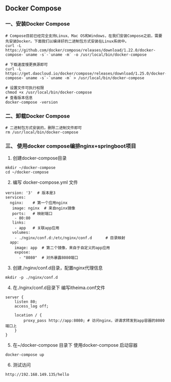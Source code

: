 ## Docker Compose

### 一、安装Docker Compose

```shell
# Compose目前已经完全支持Linux、Mac OS和Windows，在我们安装Compose之前，需要先安装Docker。下面我们以编译好的二进制包方式安装在Linux系统中。 
curl -L https://github.com/docker/compose/releases/download/1.22.0/docker-compose-`uname -s`-`uname -m` -o /usr/local/bin/docker-compose

# 下载速度慢更换源即可
curl -L https://get.daocloud.io/docker/compose/releases/download/1.25.0/docker-compose-`uname -s`-`uname -m` > /usr/local/bin/docker-compose

# 设置文件可执行权限 
chmod +x /usr/local/bin/docker-compose
# 查看版本信息 
docker-compose -version
```

### 二、卸载Docker Compose

```shell
# 二进制包方式安装的，删除二进制文件即可
rm /usr/local/bin/docker-compose
```

### 三、 使用docker compose编排nginx+springboot项目

1. 创建docker-compose目录

```shell
mkdir ~/docker-compose
cd ~/docker-compose
```

2. 编写 docker-compose.yml 文件

```shell
version: '3'  # 版本是3
services:
  nginx:	# 第一个应用nginx
   image: nginx	 # 来自nginx镜像
   ports:	# 映射端口
    - 80:80
   links:	
    - app	# 关联app应用
   volumes:
    - ./nginx/conf.d:/etc/nginx/conf.d		# 目录映射
  app:	
    image: app  # 第二个镜像，来自于自定义的app应用
    expose:
      - "8080"  # 对外暴露8080端口
```

3. 创建./nginx/conf.d目录，配置nginx代理信息

```shell
mkdir -p ./nginx/conf.d
```

4. 在./nginx/conf.d目录下 编写itheima.conf文件

```shell
server {
    listen 80;
    access_log off;

    location / {
        proxy_pass http://app:8080;	# 访问nginx，讲请求转发到app容器的8080端口上
    }
}
```

5. 在~/docker-compose 目录下 使用docker-compose 启动容器

```shell
docker-compose up
```

6. 测试访问

```shell
http://192.168.149.135/hello
```

